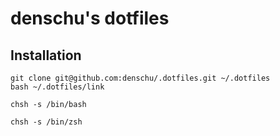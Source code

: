 # denschu's dotfiles

## Installation

```
git clone git@github.com:denschu/.dotfiles.git ~/.dotfiles
bash ~/.dotfiles/link
```

```
chsh -s /bin/bash
```

```
chsh -s /bin/zsh
```


